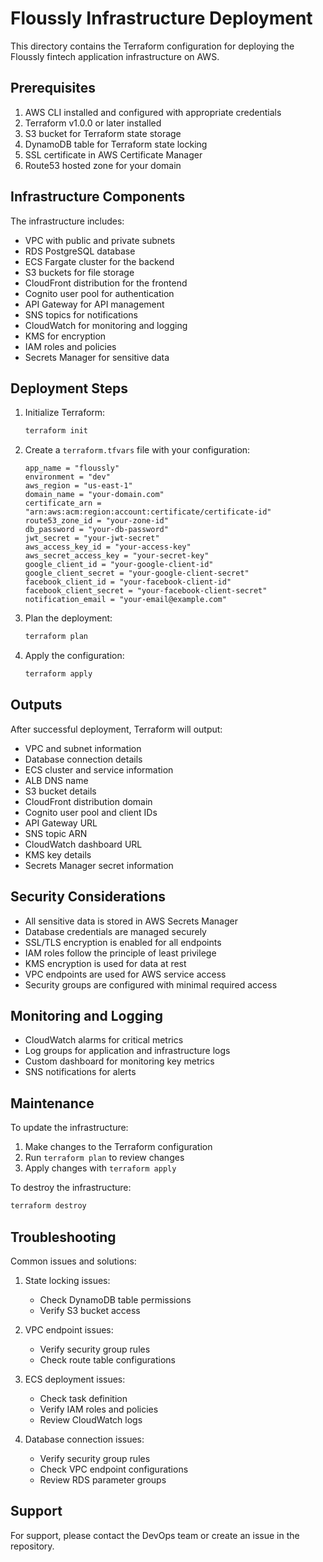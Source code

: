 # Floussly Infrastructure Deployment

This directory contains the Terraform configuration for deploying the Floussly fintech application infrastructure on AWS.

## Prerequisites

1. AWS CLI installed and configured with appropriate credentials
2. Terraform v1.0.0 or later installed
3. S3 bucket for Terraform state storage
4. DynamoDB table for Terraform state locking
5. SSL certificate in AWS Certificate Manager
6. Route53 hosted zone for your domain

## Infrastructure Components

The infrastructure includes:

- VPC with public and private subnets
- RDS PostgreSQL database
- ECS Fargate cluster for the backend
- S3 buckets for file storage
- CloudFront distribution for the frontend
- Cognito user pool for authentication
- API Gateway for API management
- SNS topics for notifications
- CloudWatch for monitoring and logging
- KMS for encryption
- IAM roles and policies
- Secrets Manager for sensitive data

## Deployment Steps

1. Initialize Terraform:
   ```bash
   terraform init
   ```

2. Create a `terraform.tfvars` file with your configuration:
   ```hcl
   app_name = "floussly"
   environment = "dev"
   aws_region = "us-east-1"
   domain_name = "your-domain.com"
   certificate_arn = "arn:aws:acm:region:account:certificate/certificate-id"
   route53_zone_id = "your-zone-id"
   db_password = "your-db-password"
   jwt_secret = "your-jwt-secret"
   aws_access_key_id = "your-access-key"
   aws_secret_access_key = "your-secret-key"
   google_client_id = "your-google-client-id"
   google_client_secret = "your-google-client-secret"
   facebook_client_id = "your-facebook-client-id"
   facebook_client_secret = "your-facebook-client-secret"
   notification_email = "your-email@example.com"
   ```

3. Plan the deployment:
   ```bash
   terraform plan
   ```

4. Apply the configuration:
   ```bash
   terraform apply
   ```

## Outputs

After successful deployment, Terraform will output:

- VPC and subnet information
- Database connection details
- ECS cluster and service information
- ALB DNS name
- S3 bucket details
- CloudFront distribution domain
- Cognito user pool and client IDs
- API Gateway URL
- SNS topic ARN
- CloudWatch dashboard URL
- KMS key details
- Secrets Manager secret information

## Security Considerations

- All sensitive data is stored in AWS Secrets Manager
- Database credentials are managed securely
- SSL/TLS encryption is enabled for all endpoints
- IAM roles follow the principle of least privilege
- KMS encryption is used for data at rest
- VPC endpoints are used for AWS service access
- Security groups are configured with minimal required access

## Monitoring and Logging

- CloudWatch alarms for critical metrics
- Log groups for application and infrastructure logs
- Custom dashboard for monitoring key metrics
- SNS notifications for alerts

## Maintenance

To update the infrastructure:

1. Make changes to the Terraform configuration
2. Run `terraform plan` to review changes
3. Apply changes with `terraform apply`

To destroy the infrastructure:

```bash
terraform destroy
```

## Troubleshooting

Common issues and solutions:

1. State locking issues:
   - Check DynamoDB table permissions
   - Verify S3 bucket access

2. VPC endpoint issues:
   - Verify security group rules
   - Check route table configurations

3. ECS deployment issues:
   - Check task definition
   - Verify IAM roles and policies
   - Review CloudWatch logs

4. Database connection issues:
   - Verify security group rules
   - Check VPC endpoint configurations
   - Review RDS parameter groups

## Support

For support, please contact the DevOps team or create an issue in the repository. 